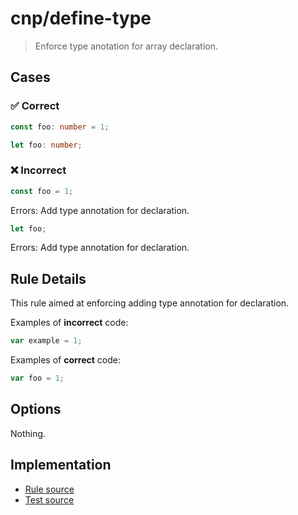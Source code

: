 <!--header-->

# cnp/define-type

> Enforce type anotation for array declaration.

<!--header-->

<!--cases-->
## Cases

### ✅ Correct

```ts
const foo: number = 1;
```

```ts
let foo: number;
```

### ❌ Incorrect

```ts
const foo = 1;
```

Errors: 
Add type annotation for declaration.


```ts
let foo;
```

Errors: 
Add type annotation for declaration.

<!--cases-->







## Rule Details

This rule aimed at enforcing adding type annotation for declaration.

Examples of **incorrect** code:

```js
var example = 1;
```

Examples of **correct** code:

```js
var foo = 1;
```

## Options

Nothing.





<!--footer-->
## Implementation

- [Rule source](../../src/rules/define-type.ts)
- [Test source](../../tests/rules/define-type.ts)
<!--footer-->
